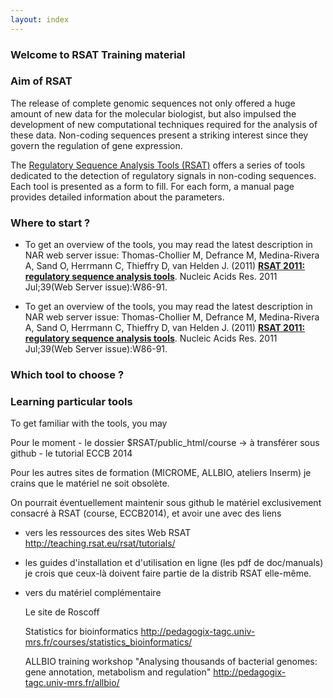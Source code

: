 ```yaml
---
layout: index
---
```


### Welcome to RSAT Training material

### Aim of RSAT
The release of complete genomic sequences not only offered a huge
amount of new data for the molecular biologist, but also impulsed the
development of new computational techniques required for the analysis
of these data.
Non-coding sequences present a striking interest since they govern the regulation of gene
expression.

The [Regulatory Sequence Analysis Tools (RSAT)](http://rsat.eu) offers a series of tools dedicated to the detection of
regulatory signals in non-coding sequences. Each tool is presented as a form to fill. For each form, a manual page
provides detailed information about the parameters. 


### Where to start ?

* To get an overview of the tools, you may read the latest description in NAR web server issue: 
Thomas-Chollier M, Defrance M, Medina-Rivera A, Sand O, Herrmann C, Thieffry D, van Helden J. (2011) 
**[RSAT 2011: regulatory sequence analysis tools](http://nar.oxfordjournals.org/content/39/suppl_2/W86.long)**. Nucleic Acids Res. 2011 Jul;39(Web Server issue):W86-91.

* To get an overview of the tools, you may read the latest description in NAR web server issue: 
Thomas-Chollier M, Defrance M, Medina-Rivera A, Sand O, Herrmann C, Thieffry D, van Helden J. (2011) 
**[RSAT 2011: regulatory sequence analysis tools](http://nar.oxfordjournals.org/content/39/suppl_2/W86.long)**. Nucleic Acids Res. 2011 Jul;39(Web Server issue):W86-91.

### Which tool to choose ?

### Learning particular tools
To get familiar with the tools, you may

Pour le moment
	- le dossier $RSAT/public_html/course
		-> à transférer sous github
	- le tutorial ECCB 2014


Pour les autres sites de formation (MICROME, ALLBIO, ateliers Inserm) je crains que le matériel ne soit obsolète.

On pourrait éventuellement maintenir sous github le matériel exclusivement consacré à RSAT (course, ECCB2014), et avoir une avec des liens 

- vers les ressources des sites Web RSAT
	http://teaching.rsat.eu/rsat/tutorials/

- les guides d'installation et d'utilisation en ligne (les pdf de doc/manuals)
	je crois que ceux-là doivent faire partie de la distrib RSAT elle-même.

- vers du matériel complémentaire

	Le site de Roscoff

	Statistics for bioinformatics
		http://pedagogix-tagc.univ-mrs.fr/courses/statistics_bioinformatics/
 
	ALLBIO training workshop "Analysing thousands of bacterial genomes: gene annotation, metabolism and regulation"
		http://pedagogix-tagc.univ-mrs.fr/allbio/